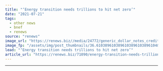 ```yaml
---
title: "‘Energy transition needs trillions to hit net zero’"
date: "2021-07-21"
tags: 
  - other news
  - bnef
  - renews
source: "renews"
image_url: "https://renews.biz//media/24772/generic_dollar_notes_credit_sharon_mccutcheon-unsplash.jpeg?mode=crop&width=770&heightratio=0.6103896103896103896103896104&slimmage=true"
image_fp: "/assets/img/post_thumbnails/36.6103896103896103896103896104&slimmage=true"
lead: "‘Energy transition needs trillions to hit net zero’"
article_url: "https://renews.biz/71090/energy-transition-needs-trillions-to-hit-net-zero/"
---
```


---

